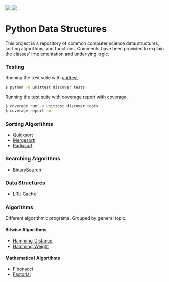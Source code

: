 <img src="https://img.shields.io/badge/coverage-100%25-brightgreen.svg"/>
<img src="https://img.shields.io/badge/python-%3E%3D3.6.4-blue.svg"/>

# Python Data Structures

This project is a repository of common computer science data
structures, sorting algorithms, and functions.  Comments have 
been provided to explain the classes' implementation and underlying
logic.

### Testing

Running the test suite with [unittest](https://docs.python.org/3/library/unittest.html).
```Bash
$ python -m unittest discover tests
```

Running the test suite with coverage report with [coverage](http://coverage.readthedocs.io/en/latest/).
```Bash
$ coverage run -m unittest discover tests
$ coverage report -m
```

### Sorting Algorithms
* [Quicksort](sorts/quicksort.py)
* [Mergesort](sorts/mergesort.py)
* [Radixsort](sorts/radixsort.py)

### Searching Algorithms
* [BinarySearch](searches/binary_search.py)

### Data Structures
* [LRU Cache](structures/lru_cache.py)

### Algorithms

Different algorithmic programs.  Grouped by general topic.

#### Bitwise Algorithms
* [Hamming Distance](algorithms/bitwise/operations.py)
* [Hamming Weight](algorithms/bitwise/operations.py)

#### Mathematical Algortihms
* [Fibonacci](algorithms/math/fibonacci.py)
* [Factorial](algorithms/math/factorial.py)